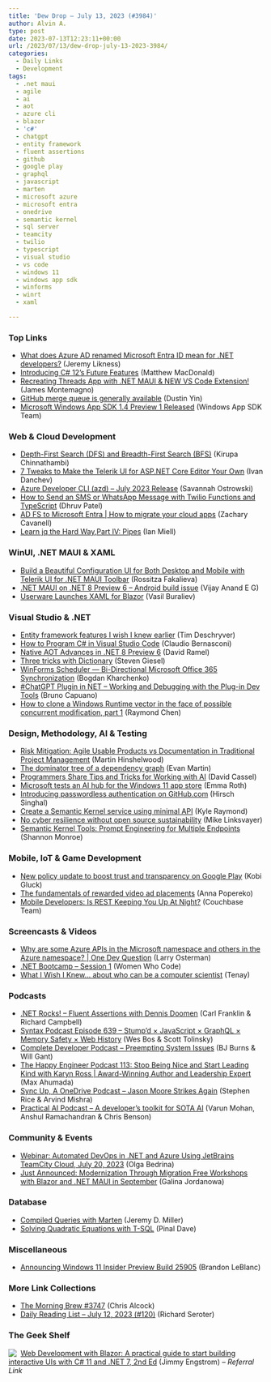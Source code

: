 ```yaml
---
title: 'Dew Drop – July 13, 2023 (#3984)'
author: Alvin A.
type: post
date: 2023-07-13T12:23:11+00:00
url: /2023/07/13/dew-drop-july-13-2023-3984/
categories:
  - Daily Links
  - Development
tags:
  - .net maui
  - agile
  - ai
  - aot
  - azure cli
  - blazor
  - 'c#'
  - chatgpt
  - entity framework
  - fluent assertions
  - github
  - google play
  - graphql
  - javascript
  - marten
  - microsoft azure
  - microsoft entra
  - onedrive
  - semantic kernel
  - sql server
  - teamcity
  - twilio
  - typescript
  - visual studio
  - vs code
  - windows 11
  - windows app sdk
  - winforms
  - winrt
  - xaml

---
```

### <a name="top"></a>Top Links

  * <a href="https://devblogs.microsoft.com/dotnet/azure-ad-microsoft-entra/" target="_blank" rel="noopener">What does Azure AD renamed Microsoft Entra ID mean for .NET developers?</a> (Jeremy Likness)
  * <a href="https://medium.com/young-coder/introducing-c-12s-future-features-dba08439c92e?source=rss----d3d5cbdde463---4" target="_blank" rel="noopener">Introducing C# 12’s Future Features</a> (Matthew MacDonald)
  *  <a href="https://www.youtube.com/watch?v=AZ1itc4y-RU" target="_blank" rel="noopener">Recreating Threads App with .NET MAUI & NEW VS Code Extension!</a> (James Montemagno)
  * <a href="https://github.blog/2023-07-12-github-merge-queue-is-generally-available/" target="_blank" rel="noopener">GitHub merge queue is generally available</a> (Dustin Yin)
  * <a href="https://www.nuget.org/packages/Microsoft.WindowsAppSDK/1.4.230628000-preview1" target="_blank" rel="noopener">Microsoft Windows App SDK 1.4 Preview 1 Released</a> (Windows App SDK Team)



### <a name="web"></a>Web & Cloud Development

  * <a href="https://www.kirupa.com/data_structures_algorithms/dfs_bfs.htm" target="_blank" rel="noopener">Depth-First Search (DFS) and Breadth-First Search (BFS)</a> (Kirupa Chinnathambi)
  * <a href="https://www.telerik.com/blogs/7-tweaks-make-telerik-ui-aspnet-core-editor-your-own" target="_blank" rel="noopener">7 Tweaks to Make the Telerik UI for ASP.NET Core Editor Your Own</a> (Ivan Danchev)
  * <a href="https://devblogs.microsoft.com/azure-sdk/azure-developer-cli-azd-july-2023-release/" target="_blank" rel="noopener">Azure Developer CLI (azd) – July 2023 Release</a> (Savannah Ostrowski)
  * <a href="https://www.twilio.com/blog/how-to-send-an-sms-or-whatsapp-message-with-twilio-functions-and-typescript" target="_blank" rel="noopener">How to Send an SMS or WhatsApp Message with Twilio Functions and TypeScript</a> (Dhruv Patel)
  * <a href="https://techcommunity.microsoft.com/t5/microsoft-mechanics-blog/ad-fs-to-microsoft-entra-how-to-migrate-your-cloud-apps/ba-p/3871837" target="_blank" rel="noopener">AD FS to Microsoft Entra | How to migrate your cloud apps</a> (Zachary Cavanell)
  * <a href="https://zwischenzugs.com/2023/07/13/learn-jq-the-hard-waypart-iv-pipes/" target="_blank" rel="noopener">Learn jq the Hard Way,Part IV: Pipes</a> (Ian Miell)



### <a name="silverlight"></a>WinUI, .NET MAUI & XAML

  * <a href="https://www.telerik.com/blogs/build-beautiful-configuration-ui-both-desktop-mobile-telerik-ui-net-maui-toolbar" target="_blank" rel="noopener">Build a Beautiful Configuration UI for Both Desktop and Mobile with Telerik UI for .NET MAUI Toolbar</a> (Rossitza Fakalieva)
  * <a href="https://egvijayanand.in/2023/07/13/dotnet-maui-on-dotnet-8-preview-6-android-build-issue/" target="_blank" rel="noopener">.NET MAUI on .NET 8 Preview 6 – Android build issue</a> (Vijay Anand E G)
  * <a href="https://www.ituziast.com/index.php/2023/07/10/userware-launches-xaml-for-blazor/" target="_blank" rel="noopener">Userware Launches XAML for Blazor</a> (Vasil Buraliev)



### <a name="dotnet"></a>Visual Studio & .NET

  * <a href="https://timdeschryver.dev/blog/entity-framework-features-i-wish-i-knew-earlier" target="_blank" rel="noopener">Entity framework features I wish I knew earlier</a> (Tim Deschryver)
  * <a href="https://www.claudiobernasconi.ch/2023/07/13/how-to-program-csharp-in-visual-studio-code/" target="_blank" rel="noopener">How to Program C# in Visual Studio Code</a> (Claudio Bernasconi)
  * <a href="https://visualstudiomagazine.com/articles/2023/07/12/net-8-preview-6.aspx" target="_blank" rel="noopener">Native AOT Advances in .NET 8 Preview 6</a> (David Ramel)
  * <a href="https://steven-giesel.com/blogPost/53090b7c-d594-4b55-b513-60bcc7b36f35" target="_blank" rel="noopener">Three tricks with Dictionary</a> (Steven Giesel)
  * <a href="https://community.devexpress.com/blogs/winforms/archive/2023/07/13/winforms-scheduler-synchronization-with-microsoft-office-365.aspx" target="_blank" rel="noopener">WinForms Scheduler — Bi-Directional Microsoft Office 365 Synchronization</a> (Bogdan Kharchenko)
  *  <a href="https://dev.to/azure/chatgpt-plugin-in-net-working-and-debugging-with-the-plugin-dev-tools-4mm8" target="_blank" rel="noopener">#ChatGPT Plugin in NET – Working and Debugging with the Plug-in Dev Tools</a> (Bruno Capuano)
  * <a href="https://devblogs.microsoft.com/oldnewthing/20230712-00/?p=108412" target="_blank" rel="noopener">How to clone a Windows Runtime vector in the face of possible concurrent modification, part 1</a> (Raymond Chen)



### <a name="design"></a>Design, Methodology, AI & Testing

  * <a href="https://nkdagility.com/blog/risk-mitigation-agile-usable-products-vs-documentation-in-traditional-project-management/" target="_blank" rel="noopener">Risk Mitigation: Agile Usable Products vs Documentation in Traditional Project Management</a> (Martin Hinshelwood)
  * <a href="https://neugierig.org/software/blog/2023/07/dominator.html" target="_blank" rel="noopener">The dominator tree of a dependency graph</a> (Evan Martin)
  * <a href="https://thenewstack.io/programmers-share-tips-and-tricks-for-working-with-ai/" target="_blank" rel="noopener">Programmers Share Tips and Tricks for Working with AI</a> (David Cassel)
  * <a href="https://www.theverge.com/2023/7/12/23792814/microsoft-store-ai-hub-windows-11-insiders-preview" target="_blank" rel="noopener">Microsoft tests an AI hub for the Windows 11 app store</a> (Emma Roth)
  * <a href="https://github.blog/2023-07-12-introducing-passwordless-authentication-on-github-com/" target="_blank" rel="noopener">Introducing passwordless authentication on GitHub.com</a> (Hirsch Singhal)
  * <a href="https://techcommunity.microsoft.com/t5/healthcare-and-life-sciences/create-a-semantic-kernel-service-using-minimal-api/ba-p/3872427" target="_blank" rel="noopener">Create a Semantic Kernel service using minimal API</a> (Kyle Raymond)
  * <a href="https://github.blog/2023-07-12-no-cyber-resilience-without-open-source-sustainability/" target="_blank" rel="noopener">No cyber resilience without open source sustainability</a> (Mike Linksvayer)
  * <a href="https://devblogs.microsoft.com/semantic-kernel/semantic-kernel-tools-prompt-engineering-for-multiple-endpoints/" target="_blank" rel="noopener">Semantic Kernel Tools: Prompt Engineering for Multiple Endpoints</a> (Shannon Monroe)



### <a name="mobile"></a>Mobile, IoT & Game Development

  * <a href="http://android-developers.googleblog.com/2023/07/boosting-trust-and-transparency-in-google-play.html" target="_blank" rel="noopener">New policy update to boost trust and transparency on Google Play</a> (Kobi Gluck)
  * <a href="https://blog.unity.com/games/fundamentals-of-rewarded-video-ad-placements" target="_blank" rel="noopener">The fundamentals of rewarded video ad placements</a> (Anna Popereko)
  * <a href="https://www.couchbase.com/blog/mobile-developers-is-rest-keeping-you-up-at-night/" target="_blank" rel="noopener">Mobile Developers: Is REST Keeping You Up At Night?</a> (Couchbase Team)



### <a name="videos"></a>Screencasts & Videos

  * <a href="http://www.youtube.com/watch?v=_lwYP4ogl6w" target="_blank" rel="noopener">Why are some Azure APIs in the Microsoft namespace and others in the Azure namespace? | One Dev Question</a> (Larry Osterman)
  * <a href="http://www.youtube.com/watch?v=NhGY2ICZ3fs" target="_blank" rel="noopener">.NET Bootcamp &#8211; Session 1</a> (Women Who Code)
  * <a href="http://www.youtube.com/watch?v=Cz7BNIYUmRI" target="_blank" rel="noopener">What I Wish I Knew&#8230; about who can be a computer scientist</a> (Tenay)



### <a name="podcasts"></a>Podcasts

  * <a href="https://www.spreaker.com/user/16677006/dotnetrocks-1854-fluent-assertions" target="_blank" rel="noopener">.NET Rocks! &#8211; Fluent Assertions with Dennis Doomen</a> (Carl Franklin & Richard Campbell)
  * <a href="https://syntax.fm/show/639/stump-d-javascript-graphql-memory-safety-web-history" target="_blank" rel="noopener">Syntax Podcast Episode 639 &#8211; Stump’d × JavaScript × GraphQL × Memory Safety × Web History</a> (Wes Bos & Scott Tolinsky)
  * <a href="https://completedeveloperpodcast.com/preempting-system-issues/" target="_blank" rel="noopener">Complete Developer Podcast &#8211; Preempting System Issues</a> (BJ Burns & Will Gant)
  * <a href="https://oasisofcourage.com/113-stop-being-nice-and-start-leading-kind-with-karyn-ross-award-winning-author-and-leadership-expert/" target="_blank" rel="noopener">The Happy Engineer Podcast 113: Stop Being Nice and Start Leading Kind with Karyn Ross | Award-Winning Author and Leadership Expert</a> (Max Ahumada)
  * <a href="http://sites.libsyn.com/206900/jason-moore-strikes-back" target="_blank" rel="noopener">Sync Up, A OneDrive Podcast &#8211; Jason Moore Strikes Again</a> (Stephen Rice & Arvind Mishra)
  * <a href="https://changelog.com/practicalai/231" target="_blank" rel="noopener">Practical AI Podcast &#8211; A developer&#8217;s toolkit for SOTA AI</a> (Varun Mohan, Anshul Ramachandran & Chris Benson)



### <a name="events"></a>Community & Events

  * <a href="https://blog.jetbrains.com/teamcity/2023/07/webinar-clearmeasure-july2023/" target="_blank" rel="noopener">Webinar: Automated DevOps in .NET and Azure Using JetBrains TeamCity Cloud, July 20, 2023</a> (Olga Bedrina)
  * <a href="https://www.telerik.com/blogs/just-announced-modernization-migration-free-workshops-blazor-net-maui-september" target="_blank" rel="noopener">Just Announced: Modernization Through Migration Free Workshops with Blazor and .NET MAUI in September</a> (Galina Jordanowa)



### <a name="sql"></a>Database

  * <a href="https://jeremydmiller.com/2023/07/12/compiled-queries-with-marten/" target="_blank" rel="noopener">Compiled Queries with Marten</a> (Jeremy D. Miller)
  * <a href="https://blog.sqlauthority.com/2023/07/13/solving-quadratic-equations-with-t-sql/?utm_source=rss&utm_medium=rss&utm_campaign=solving-quadratic-equations-with-t-sql" target="_blank" rel="noopener">Solving Quadratic Equations with T-SQL</a> (Pinal Dave)



### <a name="misc"></a>Miscellaneous

  * <a href="https://blogs.windows.com/windows-insider/2023/07/12/announcing-windows-11-insider-preview-build-25905/" target="_blank" rel="noopener">Announcing Windows 11 Insider Preview Build 25905</a> (Brandon LeBlanc)



### <a name="links"></a>More Link Collections

  * <a href="https://blog.cwa.me.uk/2023/07/13/the-morning-brew-3747/" target="_blank" rel="noopener">The Morning Brew #3747</a> (Chris Alcock)
  * <a href="https://seroter.com/2023/07/12/daily-reading-list-july-12-2023-120/" target="_blank" rel="noopener">Daily Reading List – July 12, 2023 (#120)</a> (Richard Seroter)



### <a name="shelf"></a>The Geek Shelf

<a href="https://www.amazon.com/dp/1803241497/?tag=amavin-20" target="_blank" rel="noopener"><img decoding="async" align="left" style="margin: 0px 4px 0px 0px; border: 0px currentcolor; border-image: none; float: left; display: inline; background-image: none;" src="https://m.media-amazon.com/images/I/41p1fX2cumL._SS135_.jpg" border="0" /></a>&nbsp;<a href="https://www.amazon.com/dp/1803241497/?tag=amavin-20" target="_blank" rel="noopener">Web Development with Blazor: A practical guide to start building interactive UIs with C# 11 and .NET 7, 2nd Ed</a> (Jimmy Engstrom) _&#8211; Referral Link_